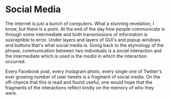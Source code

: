 # Social Media

The internet is just a bunch of computers. What a stunning revelation, I know, but there is a point. At the end of the day how people communicate is through some intermediate and both transmissions of information is susceptible to error. Under layers and layers of GUI's and popup windows and buttons that's what social media is. Going back to the etymology of the phrase, communication between two individuals is a _social_  interaction and the intermediate which is used is the _media_ in which the interaction occurred. 

Every Facebook post, every Instagram photo, every single one of Twitter's ever growing number of user tweets is a fragment of social media. On the off-chance that this is read and found useful, one would hope that the fragments of the interactions reflect kindly on the memory of who they were. 



